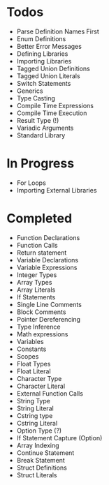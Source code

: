 # Todos
- Parse Definition Names First
- Enum Definitions
- Better Error Messages
- Defining Libraries
- Importing Libraries
- Tagged Union Definitions
- Tagged Union Literals
- Switch Statements
- Generics
- Type Casting
- Compile Time Expressions
- Compile Time Execution
- Result Type (!)
- Variadic Arguments
- Standard Library

# In Progress
- For Loops
- Importing External Libraries

# Completed
- Function Declarations
- Function Calls
- Return statement
- Variable Declarations
- Variable Expressions
- Integer Types
- Array Types
- Array Literals
- If Statements
- Single Line Comments
- Block Comments
- Pointer Dereferencing
- Type Inference
- Math expressions
- Variables
- Constants
- Scopes
- Float Types
- Float Literal
- Character Type
- Character Literal
- External Function Calls
- String Type
- String Literal
- Cstring type
- Cstring Literal
- Option Type (?)
- If Statement Capture (Option)
- Array Indexing
- Continue Statement
- Break Statement
- Struct Definitions
- Struct Literals
